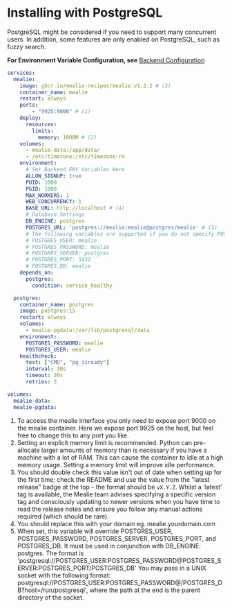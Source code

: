 # Installing with PostgreSQL

PostgreSQL might be considered if you need to support many concurrent users. In addition, some features are only enabled on PostgreSQL, such as fuzzy search.

**For Environment Variable Configuration, see** [Backend Configuration](./backend-config.md)

```yaml
services:
  mealie:
    image: ghcr.io/mealie-recipes/mealie:v1.3.2 # (3)
    container_name: mealie
    restart: always
    ports:
        - "9925:9000" # (1)
    deploy:
      resources:
        limits:
          memory: 1000M # (2)
    volumes:
      - mealie-data:/app/data/
      - /etc/timezone:/etc/timezone:ro
    environment:
      # Set Backend ENV Variables Here
      ALLOW_SIGNUP: true
      PUID: 1000
      PGID: 1000
      MAX_WORKERS: 1
      WEB_CONCURRENCY: 1
      BASE_URL: http://localhost # (4)
      # Database Settings
      DB_ENGINE: postgres
      POSTGRES_URL: 'postgres://mealie:mealie@postgres/mealie' # (5)
      # The following variables are supported if you do not specify POSTGRES_URL
      # POSTGRES_USER: mealie
      # POSTGRES_PASSWORD: mealie
      # POSTGRES_SERVER: postgres
      # POSTGRES_PORT: 5432
      # POSTGRES_DB: mealie
    depends_on:
      postgres:
        condition: service_healthy

  postgres:
    container_name: postgres
    image: postgres:15
    restart: always
    volumes:
      - mealie-pgdata:/var/lib/postgresql/data
    environment:
      POSTGRES_PASSWORD: mealie
      POSTGRES_USER: mealie
    healthcheck:
      test: ["CMD", "pg_isready"]
      interval: 30s
      timeout: 20s
      retries: 3

volumes:
  mealie-data:
  mealie-pgdata:
```

<!-- Updating This? Be Sure to also update the SQLite Annotations -->

1.  To access the mealie interface you only need to expose port 9000 on the mealie container. Here we expose port 9925 on the host, but feel free to change this to any port you like.
2.  Setting an explicit memory limit is recommended. Python can pre-allocate larger amounts of memory than is necessary if you have a machine with a lot of RAM. This can cause the container to idle at a high memory usage. Setting a memory limit will improve idle performance.
3.  You should double check this value isn't out of date when setting up for the first time; check the README and use the value from the "latest release" badge at the top - the format should be `vX.Y.Z`. Whilst a 'latest' tag is available, the Mealie team advises specifying a specific version tag and consciously updating to newer versions when you have time to read the release notes and ensure you follow any manual actions required (which should be rare).
4. You should replace this with your domain eg. mealie.yourdomain.com
5. When set, this variable will override POSTGRES_USER, POSTGRES_PASSWORD, POSTGRES_SERVER,
POSTGRES_PORT, and POSTGRES_DB. It must be used in conjunction with DB_ENGINE: postgres.
The format is 'postgresql://POSTGRES_USER:POSTGRES_PASSWORD@POSTGRES_SERVER:POSTGRES_PORT/POSTGRES_DB'
You may pass in a UNIX socket with the following format: postgresql://POSTGRES_USER:POSTGRES_PASSWORD@/POSTGRES_DB?host=/run/postgresql', where the path at the end is the parent directory of the socket.

